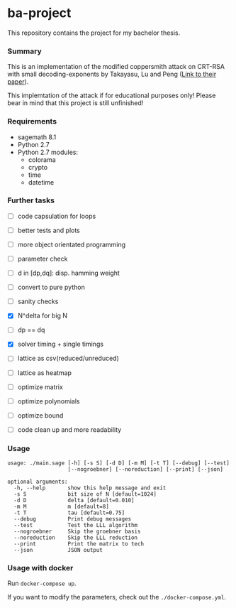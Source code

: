 # ba-project

This repository contains the project for my bachelor thesis.


### Summary

This is an implementation of the modified coppersmith attack
on CRT-RSA with small decoding-exponents by Takayasu, Lu and Peng ([Link to their paper](https://eprint.iacr.org/2017/092.pdf)).


This implemtation of the attack if for educational purposes only!
Please bear in mind that this project is still unfinished!


### Requirements

- sagemath 8.1
- Python 2.7
- Python 2.7 modules:
  - colorama
  - crypto
  - time
  - datetime


### Further tasks

- [ ] code capsulation for loops
- [ ] better tests and plots
- [ ] more object orientated programming
- [ ] parameter check
- [ ] d in [dp,dq]: disp. hamming weight
- [ ] convert to pure python
- [ ] sanity checks
- [x] N^delta for big N
- [ ] dp == dq
- [x] solver timing + single timings
- [ ] lattice as csv(reduced/unreduced)
- [ ] lattice as heatmap
- [ ] optimize matrix
- [ ] optimize polynomials
- [ ] optimize bound
- [ ] code clean up and more readability


### Usage

```
usage: ./main.sage [-h] [-s S] [-d D] [-m M] [-t T] [--debug] [--test] 
                   [--nogroebner] [--noreduction] [--print] [--json]

optional arguments:
  -h, --help       show this help message and exit
  -s S             bit size of N [default=1024]
  -d D             delta [default=0.010]
  -m M             m [default=8]
  -t T             tau [default=0.75]
  --debug          Print debug messages
  --test           Test the LLL algorithm
  --nogroebner     Skip the groebner basis
  --noreduction    Skip the LLL reduction
  --print          Print the matrix to tech
  --json           JSON output
```


### Usage with docker

Run `docker-compose up`.


If you want to modify the parameters, check out the
`./docker-compose.yml`.
